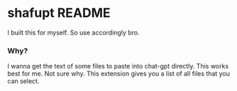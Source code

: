 # shafupt README

I built this for myself. So use accordingly bro.

### Why?

I wanna get the text of some files to paste into chat-gpt directly. This works best for me. Not sure why. This extension gives you a list of all files that you can select.